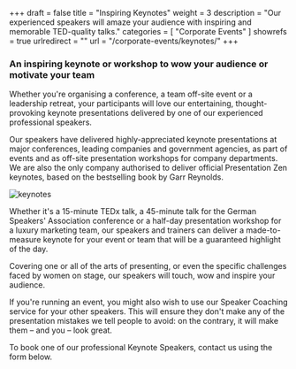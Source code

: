 +++
draft 		= false
title 		= "Inspiring Keynotes"
weight		= 3
description = "Our experienced speakers will amaze your audience with inspiring and memorable TED-quality talks."
categories	= [ "Corporate Events" ]
showrefs	= true
urlredirect	= ""
url 		= "/corporate-events/keynotes/"
+++

### An inspiring keynote or workshop to wow your audience or motivate your team

Whether you're organising a conference, a team off-site event or a leadership retreat, your participants will love our entertaining, thought-provoking keynote presentations delivered by one of our experienced professional speakers. 

Our speakers have delivered highly-appreciated keynote presentations at major conferences, leading companies and government agencies, as part of events and as off-site presentation workshops for company departments. We are also the only company authorised to deliver official Presentation Zen keynotes, based on the bestselling book by Garr Reynolds.

![keynotes][pic1]

Whether it's a 15-minute TEDx talk, a 45-minute talk for the German Speakers' Association conference or a half-day presentation workshop for a luxury marketing team, our speakers and trainers can deliver a made-to-measure keynote for your event or team that will be a guaranteed highlight of the day.

Covering one or all of the arts of presenting, or even the specific challenges faced by women on stage, our speakers will touch, wow and inspire your audience.

If you're running an event, you might also wish to use our Speaker Coaching service for your other speakers. This will ensure they don't make any of the presentation mistakes we tell people to avoid: on the contrary, it will make them – and you – look great.

To book one of our professional Keynote Speakers, contact us using the form below.

[pic1]: /pictures/corporate-events/keynotes/keynotes.jpg
